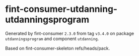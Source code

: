 # fint-consumer-utdanning-utdanningsprogram

Generated by fint-consumer `2.3.0` from tag `v3.4.0` on package `utdanningsprogram` and component `utdanning`.

Based on fint-consumer-skeleton refs/heads/pack.
